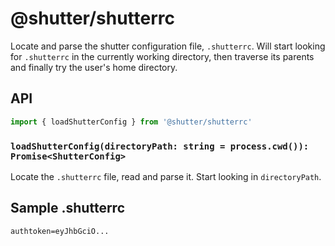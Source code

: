 # @shutter/shutterrc

Locate and parse the shutter configuration file, `.shutterrc`. Will start looking for `.shutterrc` in the currently working directory, then traverse its parents and finally try the user's home directory.

## API

```ts
import { loadShutterConfig } from '@shutter/shutterrc'
```

### `loadShutterConfig(directoryPath: string = process.cwd()): Promise<ShutterConfig>`

Locate the `.shutterrc` file, read and parse it. Start looking in `directoryPath`.

## Sample .shutterrc

```
authtoken=eyJhbGciO...
```
